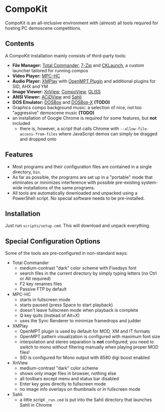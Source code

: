 # CompoKit

CompoKit is an all-inclusive environment with (almost) all tools required for hosting PC demoscene competitions.

## Contents

A CompoKit installation mainly consists of third-party tools:

- **File Manager:** [Total Commander](https://www.ghisler.com/index.htm), [7-Zip](https://www.7-zip.org/) and [CKLaunch](src/cklaunch), a custom launcher tailored for running compos
- **Video Player:** [MPC-HC](https://mpc-hc.org/)
- **Audio Player:** [XMPlay](https://www.un4seen.com/xmplay.html) with [OpenMPT Plugin](https://lib.openmpt.org/libopenmpt/) and additional plugins for SID, AHX and YM
- **Image Viewer:** [XnView](https://www.xnview.com/en/), [CompoView](https://www.pouet.net/prod.php?which=56934), [GLISS](http://svn.emphy.de/scripts/trunk/gliss.cpp)
- **ANSI Viewer:** [ACiDView](https://sourceforge.net/projects/acidview6-win32/) and [Sahli](https://github.com/m0qui/Sahli)
- **DOS Emulator:** [DOSBox](https://www.dosbox.com/) and [DOSBox-X](https://dosbox-x.com/) **(TODO)**
- Graphics compo background music: a selection of nice, not too "aggressive" demoscene music **(TODO)**
- an installation of Google Chrome is required for some features, but **not** included
  - there is, however, a script that calls Chrome with `--allow-file-access-from-files` where JavaScript demos can simply be dragged and dropped onto

## Features

- Most programs and their configuration files are contained in a single directory, `bin`.
- As far as possible, the programs are set up in a "portable" mode that eliminates or minimizes interference with possible pre-existing system-wide installations of the same programs.
- All tools are automatically downloaded and unpacked using a PowerShell script. No special software needs to be pre-installed.

## Installation

Just run `scripts/setup.cmd`. This will download and unpack everything.

## Special Configuration Options

Some of the tools are pre-configured in non-standard ways:

- Total Commander
  - medium-contrast "dark" color scheme with Fixedsys font
  - search files in the current directory by simply typing letters (no Ctrl or Alt required)
  - F2 key renames files
  - Passive FTP by default
- MPC-HC
  - starts in fullscreen mode
  - starts paused (press Space to start playback)
  - doesn't leave fullscreen mode when playback is complete
  - Q key quits (instead of Alt+X)
  - uses the Sync Renderer to minimize framedrops and judder
- XMPlay
  - OpenMPT plugin is used by default for MOD, XM and IT formats
  - OpenMPT pattern visualization is configured with maximum font size
  - interpolation and stereo separation is **not** configured; you need to switch to mono without filtering manually when playing proper MOD files!
  - SID is configured for Mono output with 8580 digi boost enabled
- XnView
  - medium-contrast "dark" color scheme
  - shows only image files in browser, nothing else
  - all toolbars except menu and status bar disabled
  - Enter key goes directly to fullscreen mode
  - no image info overlays on thumbnails or in fullscreen mode
- Sahli
  - a little script `_run.cmd` is put into the Sahli directory that launches Sahli in Chrome
